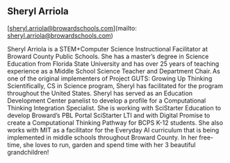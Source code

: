 ## Sheryl Arriola

[sheryl.arriola@browardschools.com](mailto: sheryl.arriola@browardschools.com)

Sheryl Arriola is a STEM+Computer Science Instructional Facilitator at Broward County Public Schools. She has a master’s degree in Science Education from Florida State University and has over 25 years of teaching experience as a Middle School Science Teacher and Department Chair. As one of the original implementers of Project GUTS: Growing Up Thinking Scientifically, CS in Science program, Sheryl has facilitated for the program throughout the United States. Sheryl has served as an Education Development Center panelist to develop a profile for a Computational Thinking Integration Specialist.  She is working with SciStarter Education to develop Broward’s PBL Portal SciStarter LTI and with Digital Promise to create a Computational Thinking Pathway for BCPS K-12 students. She also works with MIT as a facilitator for the Everyday AI curriculum that is being implemented in middle schools throughout Broward County. In her free-time, she loves to run, garden and spend time with her 3 beautiful grandchildren!